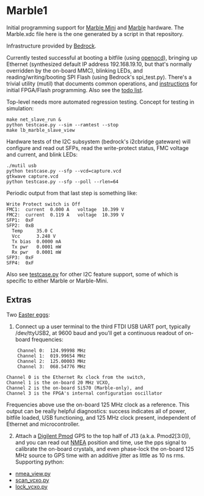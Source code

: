 # Marble1

Initial programming support for
[Marble Mini](https://github.com/BerkeleyLab/Marble-Mini)
and [Marble](https://github.com/BerkeleyLab/Marble) hardware.
The Marble.xdc file here is the one generated by a script in that repository.

Infrastructure provided by [Bedrock](https://github.com/BerkeleyLab/Bedrock).

Currently tested successful at booting a bitfile (using [openocd](https://openocd.org/)),
bringing up Ethernet (synthesized default IP address 192.168.19.10,
but that's normally overridden by the on-board MMC), blinking LEDs,
and reading/writing/booting SPI Flash (using Bedrock's spi_test.py).
There's a trivial utility (mutil) that documents common operations,
and [instructions](bringup.txt) for initial FPGA/Flash programming.
Also see the [todo list](todo).

Top-level needs more automated regression testing.  Concept for testing in simulation:

    make net_slave_run &
    python testcase.py --sim --ramtest --stop
    make lb_marble_slave_view

Hardware tests of the I2C subsystem (bedrock's i2cbridge gateware)
will configure and read out SFPs, read the write-protect status, FMC voltage and current, and blink LEDs:

    ./mutil usb
    python testcase.py --sfp --vcd=capture.vcd
    gtkwave capture.vcd
    python testcase.py --sfp --poll --rlen=64

Periodic output from that last step is something like:

    Write Protect switch is Off
    FMC1:  current  0.000 A   voltage  10.399 V
    FMC2:  current  0.119 A   voltage  10.399 V
    SFP1:  0xF
    SFP2:  0xB
      Temp     35.0 C
      Vcc      3.248 V
      Tx bias  0.0000 mA
      Tx pwr   0.0001 mW
      Rx pwr   0.0001 mW
    SFP3:  0xF
    SFP4:  0xF

Also see [testcase.py](testcase.py) for other I2C feature support,
some of which is specific to either Marble or Marble-Mini.

## Extras

Two [Easter eggs](https://en.wikipedia.org/wiki/Easter%20egg%20%28media%29):

1. Connect up a user terminal to the third FTDI USB UART port, typically /dev/ttyUSB2,
at 9600 baud and you'll get a continuous readout of on-board frequencies:
```
    Channel 0:  124.99998 MHz
    Channel 1:  019.99654 MHz
    Channel 2:  125.00003 MHz
    Channel 3:  068.54776 MHz
```
    Channel 0 is the Ethernet Rx clock from the switch,
    Channel 1 is the on-board 20 MHz VCXO,
    Channel 2 is the on-board Si570 (Marble-only), and
    Channel 3 is the FPGA's internal configuration oscillator

Frequencies above use the on-board 125 MHz clock as a reference.
This output can be really helpful diagnostics: success indicates
all of power, bitfile loaded, USB functioning, and 125 MHz clock
present, independent of Ethernet and microcontroller.


2. Attach a [Digilent Pmod](https://digilent.com/reference/pmod/start) GPS
to the top half of J13 (a.k.a. Pmod2[3:0]), and you can
read out [NMEA](https://en.wikipedia.org/wiki/NMEA_0183) position and time,
use the pps signal to calibrate the on-board crystals,
and even phase-lock the on-board 125 MHz source to GPS time
with an additive jitter as little as 10 ns rms.
Supporting python:

* [nmea_view.py](nmea_view.py)
* [scan_vcxo.py](scan_vcxo.py)
* [lock_vcxo.py](lock_vcxo.py)
